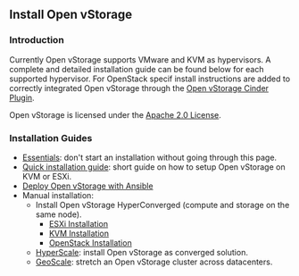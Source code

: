 ## Install Open vStorage

### Introduction
Currently Open vStorage supports VMware and KVM as hypervisors. A complete and detailed installation guide can be found below for each supported hypervisor.
For OpenStack specif install instructions are added to correctly integrated Open vStorage through the [Open vStorage Cinder Plugin](https://github.com/openvstorage/framework-cinder-plugin).

Open vStorage is licensed under the [Apache 2.0 License](http://www.apache.org/licenses/LICENSE-2.0).

### Installation Guides
* [Essentials](essentials.md): don't start an installation without going through this page.
* [Quick installation guide](quickinstall.md): short guide on how to setup Open vStorage on KVM or ESXi.
* [Deploy Open vStorage with Ansible](ansible.md)
* Manual installation:
    * Install Open vStorage HyperConverged (compute and storage on the same node).
        * [ESXi Installation](esxi.md)
        * [KVM Installation](kvm.md)
        * [OpenStack Installation](openstack.md)
    * [HyperScale](hyperscale.md): install Open vStorage as converged solution.
    * [GeoScale](geoscale.md): stretch an Open vStorage cluster across datacenters.